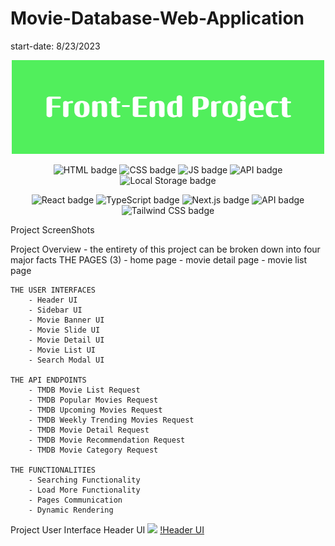 # Movie-Database-Web-Application
start-date: 8/23/2023

<p align="center">
<img src="./readme_assets/Front-End-Project-banner.png">
</p>

<p align="center">
  <img src="https://img.shields.io/badge/HTML-E34F26.svg?style=flat-square&logo=html5&logoColor=white" alt="HTML badge" style="height: 25px;">
  <img src="https://img.shields.io/badge/CSS-1572B6.svg?style=flat-square&logo=css3&logoColor=white" alt="CSS badge" style="height: 25px;">
  <img src="https://img.shields.io/badge/JavaScript-F7DF1E.svg?style=flat-square&logo=javascript&logoColor=black" alt="JS badge" style="height: 25px;">
  <img src="https://img.shields.io/badge/API-007acc.svg?style=flat-square&logo=api&logoColor=white" alt="API badge" style="height: 25px;">
  <img src="https://img.shields.io/badge/Local_Storage-008080.svg?style=flat-square&logo=localstorage&logoColor=white" alt="Local Storage badge" style="height: 25px;">
</p>

<p align="center">
  <img src="https://img.shields.io/badge/React-61DAFB.svg?style=flat-square&logo=react&logoColor=white" alt="React badge" style="height: 25px;">
  <img src="https://img.shields.io/badge/TypeScript-3178C6.svg?style=flat-square&logo=typescript&logoColor=white" alt="TypeScript badge" style="height: 25px;">
  <img src="https://img.shields.io/badge/Next.js-000000.svg?style=flat-square&logo=next.js&logoColor=white" alt="Next.js badge" style="height: 25px;">
  <img src="https://img.shields.io/badge/API-007acc.svg?style=flat-square&logo=api&logoColor=white" alt="API badge" style="height: 25px;">
  <img src="https://img.shields.io/badge/Tailwind_CSS-38B2AC.svg?style=flat-square&logo=tailwind-css&logoColor=white" alt="Tailwind CSS badge" style="height: 25px;">
</p>

Project ScreenShots


Project Overview - the entirety of this project can be broken down into four major facts
    THE PAGES (3)
        - home page
        - movie detail page
        - movie list page

    THE USER INTERFACES
        - Header UI
        - Sidebar UI
        - Movie Banner UI
        - Movie Slide UI
        - Movie Detail UI
        - Movie List UI
        - Search Modal UI

    THE API ENDPOINTS
        - TMDB Movie List Request
        - TMDB Popular Movies Request
        - TMDB Upcoming Movies Request
        - TMDB Weekly Trending Movies Request
        - TMDB Movie Detail Request
        - TMDB Movie Recommendation Request
        - TMDB Movie Category Request

    THE FUNCTIONALITIES
        - Searching Functionality
        - Load More Functionality
        - Pages Communication
        - Dynamic Rendering





Project User Interface
    Header UI
    <img src="./assets/images/UI-Block/Header UI.png">
    [!Header UI](./ass)